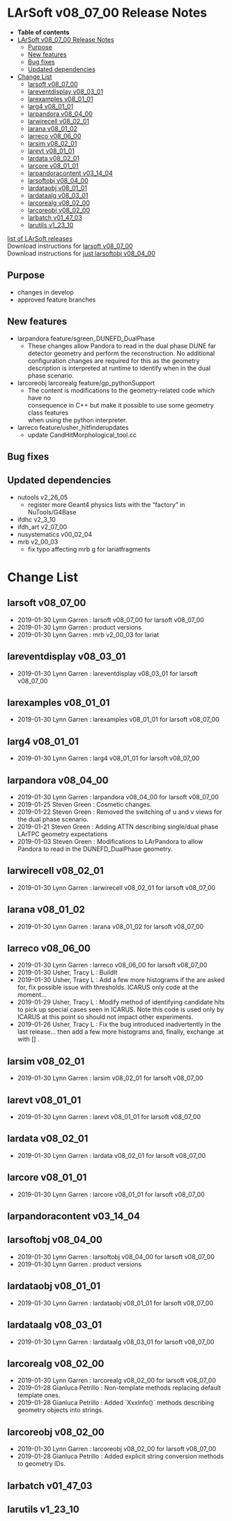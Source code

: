 LArSoft v08\_07\_00 Release Notes
======================================================================

-   **Table of contents**
-   [LArSoft v08\_07\_00 Release Notes](#LArSoft-v08_07_00-Release-Notes)
    -   [Purpose](#Purpose)
    -   [New features](#New-features)
    -   [Bug fixes](#Bug-fixes)
    -   [Updated dependencies](#Updated-dependencies)
-   [Change List](#Change-List)
    -   [larsoft v08\_07\_00](#larsoft-v08_07_00)
    -   [lareventdisplay v08\_03\_01](#lareventdisplay-v08_03_01)
    -   [larexamples v08\_01\_01](#larexamples-v08_01_01)
    -   [larg4 v08\_01\_01](#larg4-v08_01_01)
    -   [larpandora v08\_04\_00](#larpandora-v08_04_00)
    -   [larwirecell v08\_02\_01](#larwirecell-v08_02_01)
    -   [larana v08\_01\_02](#larana-v08_01_02)
    -   [larreco v08\_06\_00](#larreco-v08_06_00)
    -   [larsim v08\_02\_01](#larsim-v08_02_01)
    -   [larevt v08\_01\_01](#larevt-v08_01_01)
    -   [lardata v08\_02\_01](#lardata-v08_02_01)
    -   [larcore v08\_01\_01](#larcore-v08_01_01)
    -   [larpandoracontent v03\_14\_04](#larpandoracontent-v03_14_04)
    -   [larsoftobj v08\_04\_00](#larsoftobj-v08_04_00)
    -   [lardataobj v08\_01\_01](#lardataobj-v08_01_01)
    -   [lardataalg v08\_03\_01](#lardataalg-v08_03_01)
    -   [larcorealg v08\_02\_00](#larcorealg-v08_02_00)
    -   [larcoreobj v08\_02\_00](#larcoreobj-v08_02_00)
    -   [larbatch v01\_47\_03](#larbatch-v01_47_03)
    -   [larutils v1\_23\_10](#larutils-v1_23_10)

[list of LArSoft releases](LArSoft_release_list)\
Download instructions for [larsoft v08\_07\_00](http://scisoft.fnal.gov/scisoft/bundles/larsoft/v08_07_00/larsoft-v08_07_00.html)\
Download instructions for [just larsoftobj v08\_04\_00](http://scisoft.fnal.gov/scisoft/bundles/larsoftobj/v08_04_00/larsoftobj-v08_04_00.html)

Purpose
--------------------

-   changes in develop
-   approved feature branches

New features
------------------------------

-   larpandora feature/sgreen\_DUNEFD\_DualPhase
    -   These changes allow Pandora to read in the dual phase DUNE far detector geometry and perform the reconstruction. No additional configuration changes are required for this as the geometry description is interpreted at runtime to identify when in the dual phase scenario.
-   larcoreobj larcorealg feature/gp\_pythonSupport
    -   The content is modifications to the geometry-related code which have no \
        consequence in C++ but make it possible to use some geometry class features \
        when using the python interpreter.
-   larreco feature/usher\_hitfinderupdates
    -   update CandHitMorphological\_tool.cc

Bug fixes
------------------------

Updated dependencies
----------------------------------------------

-   nutools v2\_26\_05
    -   register more Geant4 physics lists with the “factory” in NuTools/G4Base
-   ifdhc v2\_3\_10
-   ifdh\_art v2\_07\_00
-   nusystematics v00\_02\_04
-   mrb v2\_00\_03
    -   fix typo affecting mrb g for lariatfragments

Change List
============================

larsoft v08\_07\_00
------------------------------------------

-   2019-01-30 Lynn Garren : larsoft v08\_07\_00 for larsoft v08\_07\_00
-   2019-01-30 Lynn Garren : product versions
-   2019-01-30 Lynn Garren : mrb v2\_00\_03 for lariat

lareventdisplay v08\_03\_01
----------------------------------------------------------

-   2019-01-30 Lynn Garren : lareventdisplay v08\_03\_01 for larsoft v08\_07\_00

larexamples v08\_01\_01
--------------------------------------------------

-   2019-01-30 Lynn Garren : larexamples v08\_01\_01 for larsoft v08\_07\_00

larg4 v08\_01\_01
--------------------------------------

-   2019-01-30 Lynn Garren : larg4 v08\_01\_01 for larsoft v08\_07\_00

larpandora v08\_04\_00
------------------------------------------------

-   2019-01-30 Lynn Garren : larpandora v08\_04\_00 for larsoft v08\_07\_00
-   2019-01-25 Steven Green : Cosmetic changes.
-   2019-01-22 Steven Green : Removed the switching of u and v views for the dual phase scenario.
-   2019-01-21 Steven Green : Adding ATTN describing single/dual phase LArTPC geometry expectations
-   2019-01-03 Steven Green : Modifications to LArPandora to allow Pandora to read in the DUNEFD\_DualPhase geometry.

larwirecell v08\_02\_01
--------------------------------------------------

-   2019-01-30 Lynn Garren : larwirecell v08\_02\_01 for larsoft v08\_07\_00

larana v08\_01\_02
----------------------------------------

-   2019-01-30 Lynn Garren : larana v08\_01\_02 for larsoft v08\_07\_00

larreco v08\_06\_00
------------------------------------------

-   2019-01-30 Lynn Garren : larreco v08\_06\_00 for larsoft v08\_07\_00
-   2019-01-30 Usher, Tracy L : BuildIt
-   2019-01-30 Usher, Tracy L : Add a few more histograms if the are asked for, fix possible issue with thresholds. ICARUS only code at the moment…
-   2019-01-29 Usher, Tracy L : Modify method of identifying candidate hits to pick up special cases seen in ICARUS. Note this code is used only by ICARUS at this point so should not impact other experiments.
-   2019-01-26 Usher, Tracy L : Fix the bug introduced inadvertently in the last release… then add a few more histograms and, finally, exchange .at with [] .

larsim v08\_02\_01
----------------------------------------

-   2019-01-30 Lynn Garren : larsim v08\_02\_01 for larsoft v08\_07\_00

larevt v08\_01\_01
----------------------------------------

-   2019-01-30 Lynn Garren : larevt v08\_01\_01 for larsoft v08\_07\_00

lardata v08\_02\_01
------------------------------------------

-   2019-01-30 Lynn Garren : lardata v08\_02\_01 for larsoft v08\_07\_00

larcore v08\_01\_01
------------------------------------------

-   2019-01-30 Lynn Garren : larcore v08\_01\_01 for larsoft v08\_07\_00

larpandoracontent v03\_14\_04
--------------------------------------------------------------

larsoftobj v08\_04\_00
------------------------------------------------

-   2019-01-30 Lynn Garren : larsoftobj v08\_04\_00 for larsoft v08\_07\_00
-   2019-01-30 Lynn Garren : product versions

lardataobj v08\_01\_01
------------------------------------------------

-   2019-01-30 Lynn Garren : lardataobj v08\_01\_01 for larsoft v08\_07\_00

lardataalg v08\_03\_01
------------------------------------------------

-   2019-01-30 Lynn Garren : lardataalg v08\_03\_01 for larsoft v08\_07\_00

larcorealg v08\_02\_00
------------------------------------------------

-   2019-01-30 Lynn Garren : larcorealg v08\_02\_00 for larsoft v08\_07\_00
-   2019-01-28 Gianluca Petrillo : Non-template methods replacing default template ones.
-   2019-01-28 Gianluca Petrillo : Added \`XxxInfo()\` methods describing geometry objects into strings.

larcoreobj v08\_02\_00
------------------------------------------------

-   2019-01-30 Lynn Garren : larcoreobj v08\_02\_00 for larsoft v08\_07\_00
-   2019-01-28 Gianluca Petrillo : Added explicit string conversion methods to geometry IDs.

larbatch v01\_47\_03
--------------------------------------------

larutils v1\_23\_10
------------------------------------------
